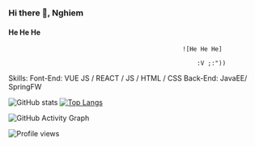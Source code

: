 ### Hi there 👋, Nghiem
#### He He He
                                                    ![He He He]

                                                        :V ;:"))

Skills: 
Font-End: VUE JS / REACT / JS / HTML / CSS
Back-End: JavaEE/ SpringFW



![GitHub stats](https://github-readme-stats.vercel.app/api?username=tranhuunghiem99&show_icons=true&count_private=true)  [![Top Langs](https://github-readme-stats.vercel.app/api/top-langs/?username=tranhuunghiem99&layout=compact)](https://github.com/tranhuunghiem99/github-readme-stats)

![GitHub Activity Graph](https://activity-graph.herokuapp.com/graph?username=tranhuunghiem99)  

![Profile views](https://gpvc.arturio.dev/tranhuunghiem99)  


